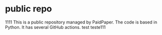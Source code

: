 # public repo
1111
This is a public repository managed by PaidPaper. The code is based in Python. It has several GitHub actions.
test
teste111
